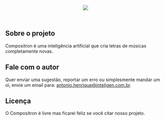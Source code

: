 <p align="center"><img src="https://res.cloudinary.com/antoniointeligen/image/upload/c_scale,q_100,w_450/v1584478013/logo_uzu5we.png"></p>

<br/>

## Sobre o projeto
Compositron é uma inteligência artificial que cria letras de músicas completamente novas.

## Fale com o autor
Quer enviar uma sugestão, reportar um erro ou simplesmente mandar um oi, envie um email para: antonio.henrique@inteligen.com.br.

## Licença
O Compositron é livre mas ficarei feliz se você citar nosso projeto.
